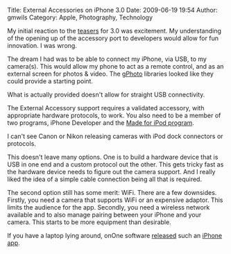 Title: External Accessories on iPhone 3.0
Date: 2009-06-19 19:54
Author: gmwils
Category: Apple, Photography, Technology

My initial reaction to the [teasers][] for 3.0 was excitement. My
understanding of the opening up of the accessory port to developers
would allow for fun innovation. I was wrong.

The dream I had was to be able to connect my iPhone, via USB, to my
camera(s). This would allow my phone to act as a remote control, and as
an external screen for photos & video. The [gPhoto][] libraries looked
like they could provide a starting point.

What is actually provided doesn't allow for straight USB connectivity.

The External Accessory support requires a validated accessory, with
appropriate hardware protocols, to work. You also need to be a member of
two programs, iPhone Developer and the [Made for iPod program][].

I can't see Canon or Nikon releasing cameras with iPod dock connectors
or protocols.

This doesn't leave many options. One is to build a hardware device that
is USB in one end and a custom protocol out the other. This gets tricky
fast as the hardware device needs to figure out the camera support. And
I really liked the idea of a simple cable connection being all that is
required.

The second option still has some merit: WiFi. There are a few downsides.
Firstly, you need a camera that supports WiFi or an expensive adaptor.
This limits the audience for the app. Secondly, you need a wireless
network available and to also manage pairing between your iPhone and
your camera. This starts to be more equipment than desirable.

If you have a laptop lying around, onOne software [released][] such an
[iPhone app][].

  [teasers]: http://developer.apple.com/iphone/program/sdk/accessories.html
  [gPhoto]: http://www.gphoto.org/
  [Made for iPod program]: http://developer.apple.com/ipod/index.html
  [released]: http://www.ononesoftware.com/blog/2009/05/15/iphone-app-from-onone/
  [iPhone app]: http://www.ononesoftware.com/detail.php?prodLine_id=38
